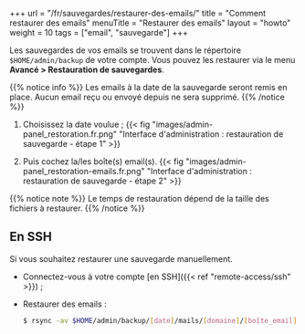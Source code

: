 +++
url = "/fr/sauvegardes/restaurer-des-emails/"
title = "Comment restaurer des emails"
menuTitle = "Restaurer des emails"
layout = "howto"
weight = 10
tags = ["email", "sauvegarde"]
+++

Les sauvegardes de vos emails se trouvent dans le répertoire `$HOME/admin/backup` de votre compte. Vous pouvez les restaurer via le menu **Avancé > Restauration de sauvegardes**.

{{% notice info %}}
Les emails à la date de la sauvegarde seront remis en place. Aucun email reçu ou envoyé depuis ne sera supprimé.
{{% /notice %}}

1.  Choisissez la date voulue ;
    {{< fig "images/admin-panel_restoration.fr.png" "Interface d'administration : restauration de sauvegarde - étape 1" >}}

2.   Puis cochez la/les boîte(s) email(s).
    {{< fig "images/admin-panel_restoration-emails.fr.png" "Interface d'administration : restauration de sauvegarde - étape 2" >}}

{{% notice note %}}
Le temps de restauration dépend de la taille des fichiers à restaurer.
{{% /notice %}}

## En SSH

Si vous souhaitez restaurer une sauvegarde manuellement.

- Connectez-vous à votre compte [en SSH]({{< ref "remote-access/ssh" >}}) ;

- Restaurer des emails :

    ```sh
    $ rsync -av $HOME/admin/backup/[date]/mails/[domaine]/[boîte_email]/ $HOME/admin/mail/[domaine]/[boîte_email]/
    ```
